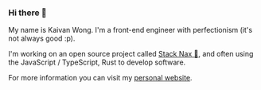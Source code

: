 ### Hi there 👋

<p>
My name is Kaivan Wong. I'm a front-end engineer with perfectionism (it's not always good :p). 
</p>

<p>
I'm working on an open source project called  <a href="https://github.com/stacknax">Stack Nax 💚</a>, and often using the JavaScript / TypeScript, Rust to develop software.
</p>

<p>
For more information you can visit my <a href="https://kaivanwong.me">personal website</a>.
</p>
